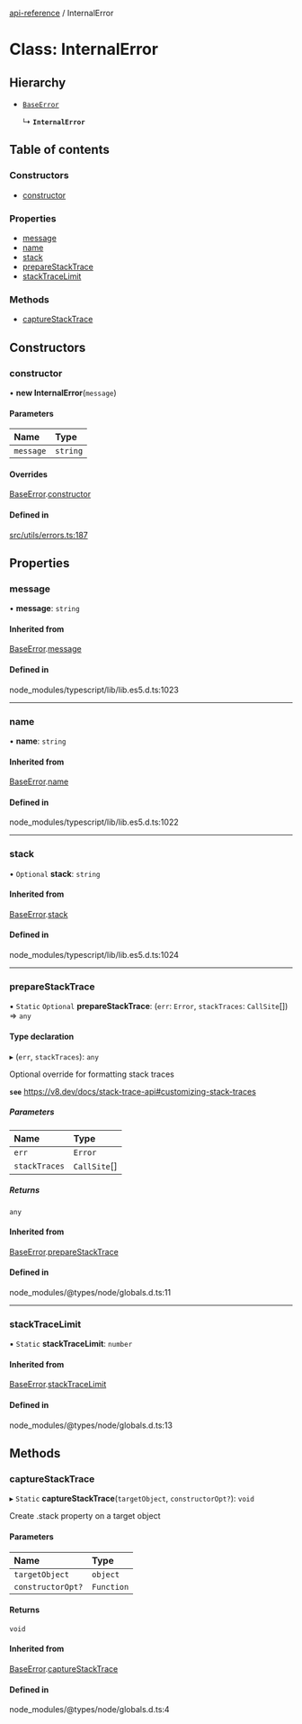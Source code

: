 [api-reference](../README.md) / InternalError

# Class: InternalError

## Hierarchy

- [`BaseError`](BaseError.md)

  ↳ **`InternalError`**

## Table of contents

### Constructors

- [constructor](InternalError.md#constructor)

### Properties

- [message](InternalError.md#message)
- [name](InternalError.md#name)
- [stack](InternalError.md#stack)
- [prepareStackTrace](InternalError.md#preparestacktrace)
- [stackTraceLimit](InternalError.md#stacktracelimit)

### Methods

- [captureStackTrace](InternalError.md#capturestacktrace)

## Constructors

### constructor

• **new InternalError**(`message`)

#### Parameters

| Name | Type |
| :------ | :------ |
| `message` | `string` |

#### Overrides

[BaseError](BaseError.md).[constructor](BaseError.md#constructor)

#### Defined in

[src/utils/errors.ts:187](https://github.com/unicorndomaingr/aepp-sdk-js-ts/blob/e06cc9f0/src/utils/errors.ts#L187)

## Properties

### message

• **message**: `string`

#### Inherited from

[BaseError](BaseError.md).[message](BaseError.md#message)

#### Defined in

node_modules/typescript/lib/lib.es5.d.ts:1023

___

### name

• **name**: `string`

#### Inherited from

[BaseError](BaseError.md).[name](BaseError.md#name)

#### Defined in

node_modules/typescript/lib/lib.es5.d.ts:1022

___

### stack

• `Optional` **stack**: `string`

#### Inherited from

[BaseError](BaseError.md).[stack](BaseError.md#stack)

#### Defined in

node_modules/typescript/lib/lib.es5.d.ts:1024

___

### prepareStackTrace

▪ `Static` `Optional` **prepareStackTrace**: (`err`: `Error`, `stackTraces`: `CallSite`[]) => `any`

#### Type declaration

▸ (`err`, `stackTraces`): `any`

Optional override for formatting stack traces

**`see`** https://v8.dev/docs/stack-trace-api#customizing-stack-traces

##### Parameters

| Name | Type |
| :------ | :------ |
| `err` | `Error` |
| `stackTraces` | `CallSite`[] |

##### Returns

`any`

#### Inherited from

[BaseError](BaseError.md).[prepareStackTrace](BaseError.md#preparestacktrace)

#### Defined in

node_modules/@types/node/globals.d.ts:11

___

### stackTraceLimit

▪ `Static` **stackTraceLimit**: `number`

#### Inherited from

[BaseError](BaseError.md).[stackTraceLimit](BaseError.md#stacktracelimit)

#### Defined in

node_modules/@types/node/globals.d.ts:13

## Methods

### captureStackTrace

▸ `Static` **captureStackTrace**(`targetObject`, `constructorOpt?`): `void`

Create .stack property on a target object

#### Parameters

| Name | Type |
| :------ | :------ |
| `targetObject` | `object` |
| `constructorOpt?` | `Function` |

#### Returns

`void`

#### Inherited from

[BaseError](BaseError.md).[captureStackTrace](BaseError.md#capturestacktrace)

#### Defined in

node_modules/@types/node/globals.d.ts:4
